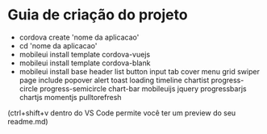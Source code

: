 # Guia de criação do projeto
* cordova create 'nome da aplicacao'
* cd 'nome da aplicacao'
* mobileui install template cordova-vuejs
* mobileui install template cordova-blank
* mobileui install base header list button input tab cover menu grid swiper page include popover alert toast loading timeline chartist progress-circle progress-semicircle chart-bar mobileuijs jquery progressbarjs chartjs momentjs pulltorefresh

(ctrl+shift+v dentro do VS Code permite você ter um preview do seu readme.md)
